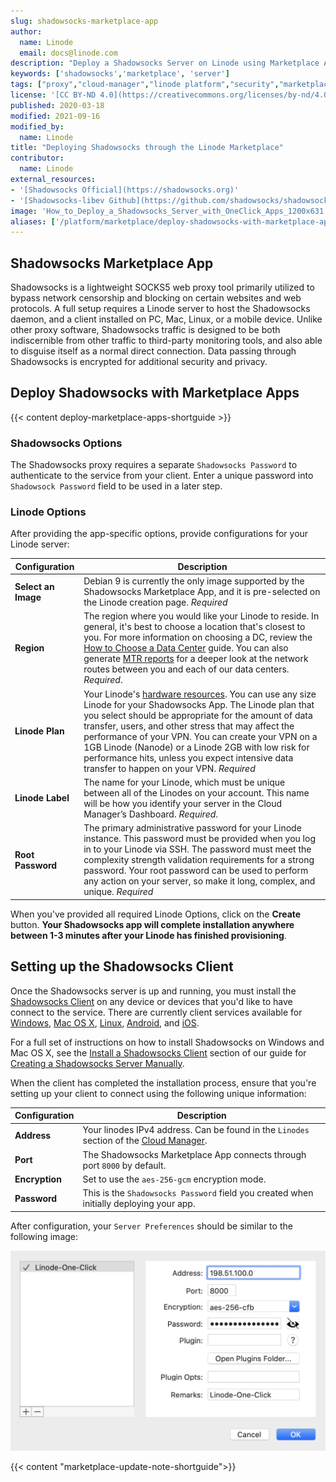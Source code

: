 ```yaml
---
slug: shadowsocks-marketplace-app
author:
  name: Linode
  email: docs@linode.com
description: "Deploy a Shadowsocks Server on Linode using Marketplace Apps."
keywords: ['shadowsocks','marketplace', 'server']
tags: ["proxy","cloud-manager","linode platform","security","marketplace"]
license: '[CC BY-ND 4.0](https://creativecommons.org/licenses/by-nd/4.0)'
published: 2020-03-18
modified: 2021-09-16
modified_by:
  name: Linode
title: "Deploying Shadowsocks through the Linode Marketplace"
contributor:
  name: Linode
external_resources:
- '[Shadowsocks Official](https://shadowsocks.org)'
- '[Shadowsocks-libev Github](https://github.com/shadowsocks/shadowsocks-libev)'
image: 'How_to_Deploy_a_Shadowsocks_Server_with_OneClick_Apps_1200x631.png'
aliases: ['/platform/marketplace/deploy-shadowsocks-with-marketplace-apps/', '/platform/one-click/deploy-shadowsocks-with-one-click-apps/','/guides/deploy-shadowsocks-with-marketplace-apps/']
---
```


## Shadowsocks Marketplace App

Shadowsocks is a lightweight SOCKS5 web proxy tool primarily utilized to bypass network censorship and blocking on certain websites and web protocols. A full setup requires a Linode server to host the Shadowsocks daemon, and a client installed on PC, Mac, Linux, or a mobile device. Unlike other proxy software, Shadowsocks traffic is designed to be both indiscernible from other traffic to third-party monitoring tools, and also able to disguise itself as a normal direct connection. Data passing through Shadowsocks is encrypted for additional security and privacy.

## Deploy Shadowsocks with Marketplace Apps

{{< content deploy-marketplace-apps-shortguide >}}

### Shadowsocks Options

The Shadowsocks proxy requires a separate `Shadowsocks Password` to authenticate to the service from your client. Enter a unique password into `Shadowsock Password` field to be used in a later step.

### Linode Options

After providing the app-specific options, provide configurations for your Linode server:

| **Configuration** | **Description** |
|-------------------|-----------------|
| **Select an Image** | Debian 9 is currently the only image supported by the Shadowsocks Marketplace App, and it is pre-selected on the Linode creation page. *Required* |
| **Region** | The region where you would like your Linode to reside. In general, it's best to choose a location that's closest to you. For more information on choosing a DC, review the [How to Choose a Data Center](/docs/platform/how-to-choose-a-data-center) guide. You can also generate [MTR reports](/docs/networking/diagnostics/diagnosing-network-issues-with-mtr/) for a deeper look at the network routes between you and each of our data centers. *Required*. |
| **Linode Plan** | Your Linode's [hardware resources](/docs/platform/how-to-choose-a-linode-plan/#hardware-resource-definitions). You can use any size Linode for your Shadowsocks App. The Linode plan that you select should be appropriate for the amount of data transfer, users, and other stress that may affect the performance of your VPN. You can create your VPN on a 1GB Linode (Nanode) or a Linode 2GB with low risk for performance hits, unless you expect intensive data transfer to happen on your VPN. *Required* |
| **Linode Label** | The name for your Linode, which must be unique between all of the Linodes on your account. This name will be how you identify your server in the Cloud Manager’s Dashboard. *Required*. |
| **Root Password** | The primary administrative password for your Linode instance. This password must be provided when you log in to your Linode via SSH. The password must meet the complexity strength validation requirements for a strong password. Your root password can be used to perform any action on your server, so make it long, complex, and unique. *Required* |

When you've provided all required Linode Options, click on the **Create** button. **Your Shadowsocks app will complete installation anywhere between 1-3 minutes after your Linode has finished provisioning**.

## Setting up the Shadowsocks Client

Once the Shadowsocks server is up and running, you must install the [Shadowsocks Client](https://shadowsocks.org/en/download/clients.html) on any device or devices that you'd like to have connect to the service. There are currently client services available for [Windows](https://github.com/shadowsocks/shadowsocks-windows/releases), [Mac OS X](https://github.com/Jigsaw-Code/outline-client/), [Linux](https://github.com/Jigsaw-Code/outline-client/), [Android](https://play.google.com/store/apps/details?id=com.github.shadowsocks), and [iOS](http://apt.thebigboss.org/onepackage.php?bundleid=com.linusyang.shadowsocks).

For a full set of instructions on how to install Shadowsocks on Windows and Mac OS X, see the [Install a Shadowsocks Client](/docs/networking/vpn/create-a-socks5-proxy-server-with-shadowsocks-on-ubuntu-and-centos7/#install-a-shadowsocks-client) section of our guide for [Creating a Shadowsocks Server Manually](/docs/networking/vpn/create-a-socks5-proxy-server-with-shadowsocks-on-ubuntu-and-centos7/).

When the client has completed the installation process, ensure that you're setting up your client to connect using the following unique information:

| **Configuration** | **Description** |
|-------------------|-----------------|
| **Address** | Your linodes IPv4 address. Can be found in the `Linodes` section of the [Cloud Manager](https://cloud.linode.com/linodes).
| **Port** | The Shadowsocks Marketplace App connects through port `8000` by default. |
| **Encryption** | Set to use the `aes-256-gcm` encryption mode. |
| **Password** | This is the `Shadowsocks Password` field you created when initially deploying your app. |

After configuration, your `Server Preferences` should be similar to the following image:

![shadowsocks-marketplace.png](shadowsocks-marketplace.png)

{{< content "marketplace-update-note-shortguide">}}
